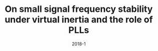 ---
title: "On small signal frequency stability under virtual inertia and the role of PLLs"
collection: publications
permalink: /publication/2018-1
date: 2018-1
venue: 'Energies'
citation: 'Khan, Sohail; Bletterie, Benoit; Anta, Adolfo; Gawlik, Wolfgang; '
paperurl: 'http://academicpages.github.io/files/paper2.pdf'
---